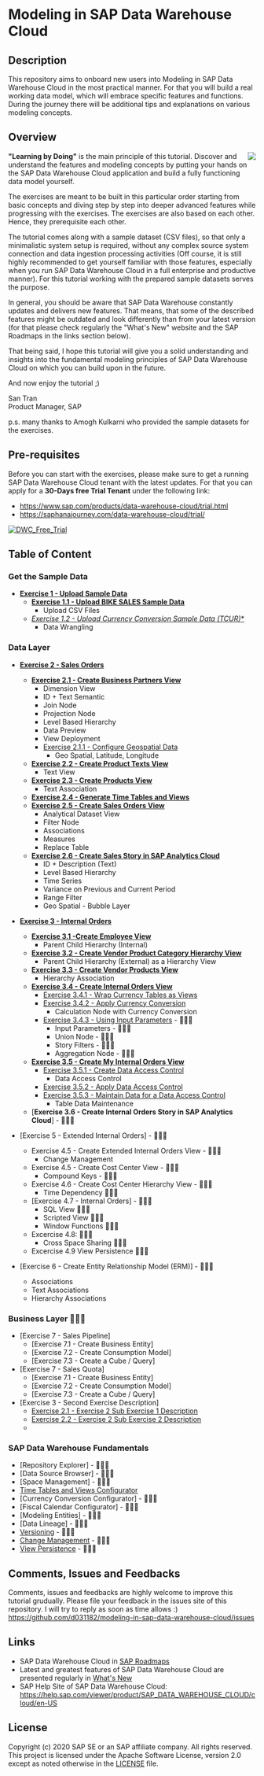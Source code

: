 # Modeling in SAP Data Warehouse Cloud
## Description

This repository aims to onboard new users into Modeling in SAP Data Warehouse Cloud in the most practical manner. For that you will build a real working data model, which will embrace specific features and functions. During the journey there will be additional tips and explanations on various modeling concepts.

<!-- <div><video controls src="/images/TestVideo.mp4" muted="false"></video></div> -->

## Overview

<img align="right" src="/images/santran.png">
<b>"Learning by Doing"</b> is the main principle of this tutorial. Discover and understand the features and modeling concepts by putting your hands on the SAP Data Warehouse Cloud application and build a fully functioning data model yourself. 

The exercises are meant to be built in this particular order starting from basic concepts and diving step by step into deeper advanced features while progressing with the exercises. The exercises are also based on each other. Hence, they prerequisite each other.

The tutorial comes along with a sample dataset (CSV files), so that only a minimalistic system setup is required, without any complex source system connection and data ingestion processing activities (Off course, it is still highly recommended to get yourself familiar with those features, especially when you run SAP Data Warehouse Cloud in a full enterprise and productive manner). For this tutorial working with the prepared sample datasets serves the purpose.

In general, you should be aware that SAP Data Warehouse constantly updates and delivers new features. That means, that some of the described features might be outdated and look differently than from your latest version (for that please check regularly the "What's New" website and the SAP Roadmaps in the links section below). 

That being said, I hope this tutorial will give you a solid understanding and insights into the fundamental modeling principles of SAP Data Warehouse Cloud on which you can build upon in the future.

And now enjoy the tutorial ;)<br> 




San Tran<br>
Product Manager, SAP

p.s. many thanks to Amogh Kulkarni who provided the sample datasets for the exercises.

## Pre-requisites
Before you can start with the exercises, please make sure to get a running SAP Data Warehouse Cloud tenant with the latest updates.
For that you can apply for a **30-Days free Trial Tenant** under the following link:
- https://www.sap.com/products/data-warehouse-cloud/trial.html
- https://saphanajourney.com/data-warehouse-cloud/trial/

[![DWC_Free_Trial](/images/FreeDWCTrial.png)](https://saphanajourney.com/data-warehouse-cloud/trial/)

## Table of Content
### Get the Sample Data
- [**Exercise 1 - Upload Sample Data**](exercises/ex1/)
     - [**Exercise 1.1 - Upload BIKE SALES Sample Data**](exercises/ex1/upload-bike-sales)
        - Upload CSV Files 
     - [**Exercise 1.2 - Upload Currency Conversion Sample Data (TCUR*)**](exercises/ex1/upload-tcur)
        - Data Wrangling    

### Data Layer       
- [**Exercise 2 - Sales Orders**](exercises/ex2/)  
    - [**Exercise 2.1 - Create Business Partners View**](/exercises/ex2/business-partners-view)
        - Dimension View
        - ID + Text Semantic
        - Join Node  
        - Projection Node
        - Level Based Hierarchy 
        - Data Preview
        - View Deployment
        - [Exercise 2.1.1 - Configure Geospatial Data](/exercises/ex2/business-partners-geospatial)
          - Geo Spatial, Latitude, Longitude
    - [**Exercise 2.2 - Create Product Texts View**](/exercises/ex2/product-texts-view)
        - Text View 
    - [**Exercise 2.3 - Create Products View**](/exercises/ex2/products-view)
        - Text Association   
    - [**Exercise 2.4 - Generate Time Tables and Views**](/exercises/ex0/time-tables-views)
    - [**Exercise 2.5 - Create Sales Orders View**](/exercises/ex2/sales-orders-view)
        - Analytical Dataset View
        - Filter Node
        - Associations
        - Measures
        - Replace Table
    - [**Exercise 2.6 - Create Sales Story in SAP Analytics Cloud**](/exercises/ex2/sales-story)
        - ID + Description (Text)
        - Level Based Hierarchy
        - Time Series
        - Variance on Previous and Current Period
        - Range Filter
        - Geo Spatial - Bubble Layer
   

- [**Exercise 3 - Internal Orders**](exercises/ex3/)  
    - [**Exercise 3.1 -Create Employee View**](/exercises/ex3/employees-view)
        - Parent Child Hierarchy (Internal)  
    - [**Exercise 3.2 - Create Vendor Product Category Hierarchy View**](/exercises/ex3/vendor-product-category-hierarchy-view)
        - Parent Child Hierarchy (External) as a Hierarchy View
    - [**Exercise 3.3 - Create Vendor Products View**](/exercises/ex3/vendor-products-view)
        - Hierarchy Association
    - [**Exercise 3.4 - Create Internal Orders View**](/exercises/ex3/internal-orders-view)
        - [Exercise 3.4.1 - Wrap Currency Tables as Views](/exercises/ex3/currency-wrapper-view)
        - [Exercise 3.4.2 - Apply Currency Conversion](/exercises/ex3/currency-conversion)
          - Calculation Node with Currency Conversion      
        - [Exercise 3.4.3 - Using Input Parameters](/exercises/ex3/input-parameter) - :construction::construction::construction:
          - Input Parameters - :construction::construction::construction:
          - Union Node - :construction::construction::construction:
          - Story Filters - :construction::construction::construction:
          - Aggregation Node - :construction::construction::construction:
     - [**Exercise 3.5 - Create My Internal Orders View**](/exercises/ex3/my-internal-orders-view)
        - [Exercise 3.5.1 - Create Data Access Control](/exercises/ex3/data-access-control)
          - Data Access Control
        - [Exercise 3.5.2 - Apply Data Access Control](/exercises/ex3/apply-data-access-control)
        - [Exercise 3.5.3 - Maintain Data for a Data Access Control](/exercises/ex3/maintain-dac-data)
          - Table Data Maintenance
     - [**Exercise 3.6 - Create Internal Orders Story in SAP Analytics Cloud**] - :construction::construction::construction:
    
 
 - [Exercise 5 - Extended Internal Orders] - :construction::construction::construction:
    - Exercise 4.5 - Create Extended Internal Orders View - :construction::construction::construction:
        - Change Management    
    - Exercise 4.5 - Create Cost Center View - :construction::construction::construction:
        - Compound Keys - :construction::construction::construction:
    - Exercise 4.6 - Create Cost Center Hierarchy View - :construction::construction::construction:
        - Time Dependency :construction::construction::construction:
    - [Exercise 4.7 - Internal Orders] - :construction::construction::construction:
        - SQL View :construction::construction::construction:
        - Scripted View :construction::construction::construction:
        - Window Functions :construction::construction::construction:
   - Excercise 4.8:  :construction::construction::construction:     
        - Cross Space Sharing :construction::construction::construction:
   - Excercise 4.9 View Persistence :construction::construction::construction:
            
- [Exercise 6 - Create Entity Relationship Model (ERM)] - :construction::construction::construction:
   - Associations
   - Text Associations
   - Hierarchy Associations
  
   
### Business Layer :construction::construction::construction:
- [Exercise 7 - Sales Pipeline]
    - [Exercise 7.1 - Create Business Entity]
    - [Exercise 7.2 - Create Consumption Model]
    - [Exercise 7.3 - Create a Cube / Query]
- [Exercise 7 - Sales Quota]
    - [Exercise 7.1 - Create Business Entity]
    - [Exercise 7.2 - Create Consumption Model]
    - [Exercise 7.3 - Create a Cube / Query]
- [Exercise 3 - Second Exercise Description]
    - [Exercise 2.1 - Exercise 2 Sub Exercise 1 Description](exercises/ex2#exercise-21-sub-exercise-1-description)
    - [Exercise 2.2 - Exercise 2 Sub Exercise 2 Description](exercises/ex2#exercise-22-sub-exercise-2-description)
    - 
### SAP Data Warehouse Fundamentals
- [Repository Explorer] - :construction::construction::construction:
- [Data Source Browser] - :construction::construction::construction:
- [Space Management] - :construction::construction::construction:
- [Time Tables and Views Configurator](exercises/ex0/time-tables-views)
- [Currency Conversion Configurator] - :construction::construction::construction:
- [Fiscal Calendar Configurator] - :construction::construction::construction:
- [Modeling Entities] - :construction::construction::construction:
- [Data Lineage] - :construction::construction::construction:
- [Versioning](exercises/ex1/versioning) - :construction::construction::construction:
- [Change Management](exercises/ex0/change-management) - :construction::construction::construction:
- [View Persistence](exercises/ex0/change-management) - :construction::construction::construction:

## Comments, Issues and Feedbacks
Comments, issues and feedbacks are highly welcome to improve this tutorial grudually. Please file your feedback in the issues site of this repository. I will try to reply as soon as time allows :)
https://github.com/d031182/modeling-in-sap-data-warehouse-cloud/issues

## Links
- SAP Data Warehouse Cloud in [SAP Roadmaps](https://roadmaps.sap.com/board?PRODUCT=73555000100800002141&range=FIRST-CURRENT)
- Latest and greatest features of SAP Data Warehouse Cloud are presented regularly in [What's New](https://jam4.sapjam.com/blogs/show/JytsjzYpI9LproZNYpdkhG)
- SAP Help Site of SAP Data Warehouse Cloud: https://help.sap.com/viewer/product/SAP_DATA_WAREHOUSE_CLOUD/cloud/en-US

## License
Copyright (c) 2020 SAP SE or an SAP affiliate company. All rights reserved. This project is licensed under the Apache Software License, version 2.0 except as noted otherwise in the [LICENSE](LICENSES/Apache-2.0.txt) file.
